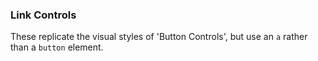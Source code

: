 ### Link Controls
These replicate the visual styles of 'Button Controls', but use an `a` rather than a `button` element.
